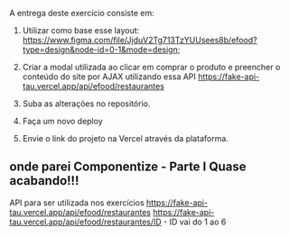 A entrega deste exercício consiste em:

1) Utilizar como base esse layout: https://www.figma.com/file/JjduV2Tg713TzYUUsees8b/efood?type=design&node-id=0-1&mode=design;

2) Criar a modal utilizada ao clicar em comprar o produto e preencher o conteúdo do site por AJAX utilizando essa API https://fake-api-tau.vercel.app/api/efood/restaurantes

3) Suba as alterações no repositório.

4) Faça um novo deploy

5) Envie o link do projeto na Vercel através da plataforma.

## onde parei Componentize - Parte I Quase acabando!!!

API para ser utilizada nos exercícios
https://fake-api-tau.vercel.app/api/efood/restaurantes
https://fake-api-tau.vercel.app/api/efood/restaurantes/ID - ID vai do 1 ao 6
